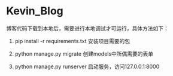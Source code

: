 # Kevin_Blog


博客代码下载到本地后，需要进行本地调试才可运行，具体方法如下：

1. pip install -r requirements.txt  安装项目需要的包

2. python manage.py migrate 创建models中所偶需要的表单

3. python manage.py runserver 启动服务，访问127.0.0.1:8000
